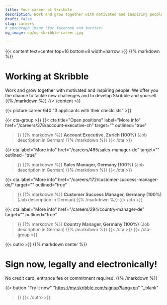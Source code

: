 ```yaml
---
title: Your career at Skribble
description: Work and grow together with motivated and inspiring people. We offer you the chance to tackle new challenges and to develop Skribble and yourself.
draft: false
slug: careers
# opengraph image (for facebook and twitter)
og_image: og/og-skribble-career.jpg

---
```


{{< content text=center top=16 bottom=8 width=narrow >}}
{{% markdown %}}
# Working at Skribble
Work and grow together with motivated and inspiring people.
We offer you the chance to tackle new challenges
and to develop Skribble and yourself.
{{% /markdown %}}
{{< /content >}}

{{< picture career 640 "3 applicants with their checklists" >}}

{{< cta-group >}}
{{< cta
  title="Open positions"
  label="More info"
  href="/careers/378/account-executive-ch"
  target=""
  outlined="true"
>}}
{{% markdown %}}
**Account Executive, Zurich (100%)**
(Job description in German)
{{% /markdown %}}
{{< /cta >}}

{{< cta
  label="More info"
  href="/careers/465/sales-manager-de"
  target=""
  outlined="true"
>}}
{{% markdown %}}
**Sales Manager, Germany (100%)**
(Job description in German)
{{% /markdown %}}
{{< /cta >}}

{{< cta
  label="More info"
  href="/careers/172/customer-success-manager-de/"
  target=""
  outlined="true"
>}}
{{% markdown %}}
**Customer Success Manager, Germany (100%)**
(Job description in German)
{{% /markdown %}}
{{< /cta >}}

{{< cta
  label="More info"
  href="/careers/294/country-manager-de"
  target=""
  outlined="true"
>}}
{{% markdown %}}
**Country Manager, Germany (100%)**
(Job description in German)
{{% /markdown %}}
{{< /cta >}}
{{< /cta-group >}}

[//]: # (--------------------------------------------------------------------------------------------------------------)

{{< outro >}}
{{% markdown center %}}
# Sign now, legally and electronically!
No credit card, entrance fee or commitment required.
{{% /markdown %}}

{{< button
  "Try it now"
  "https://my.skribble.com/signup?lang=en"
  "_blank"
>}}
{{< /outro >}}
